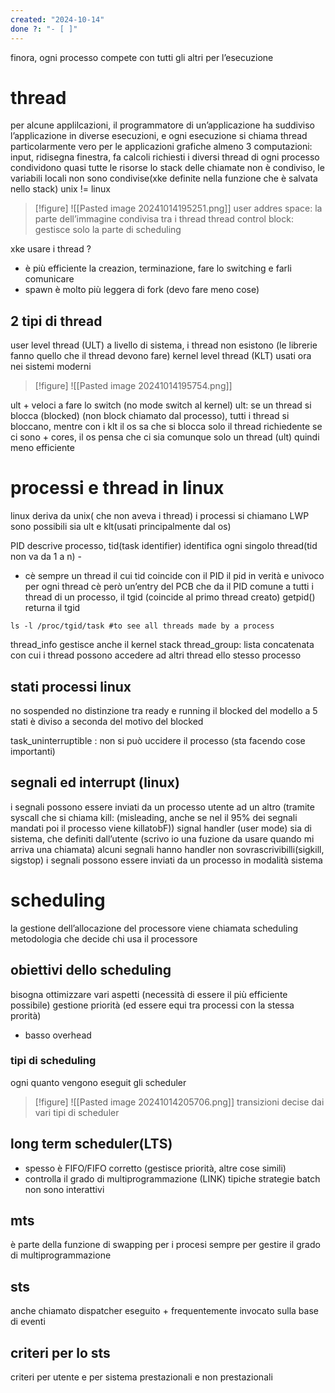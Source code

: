 ```yaml
---
created: "2024-10-14"
done ?: "- [ ]"
---
```

finora, ogni processo compete con tutti gli altri per l’esecuzione
# thread
per alcune applilcazioni, il programmatore di un’applicazione ha suddiviso l’applicazione in diverse esecuzioni, e ogni esecuzione si chiama thread
particolarmente vero per le applicazioni grafiche
almeno 3 computazioni: input, ridisegna finestra, fa calcoli richiesti
i diversi thread di ogni processo condividono quasi tutte le risorse
lo stack delle chiamate non è condiviso, le variabili locali non sono condivise(xke definite nella funzione che è salvata nello stack)
unix != linux

>[!figure] ![[Pasted image 20241014195251.png]]
user addres space: la parte dell’immagine condivisa tra i thread
thread control block: gestisce solo la parte di scheduling

xke usare i thread ? 
- è più efficiente la creazion, terminazione, fare lo switching e farli comunicare
- spawn è molto più leggera di fork (devo fare meno cose)
## 2 tipi di thread
user level thread (ULT) a livello di sistema, i thread non esistono (le librerie fanno quello che il thread devono fare)
kernel level thread (KLT) usati ora nei sistemi moderni

>[!figure] ![[Pasted image 20241014195754.png]]

ult + veloci a fare lo switch (no mode switch al kernel)
ult: se un thread si blocca (blocked) (non block chiamato dal processo), tutti i thread si bloccano, mentre con i klt il os sa che si blocca solo il thread richiedente
 se ci sono + cores, il os pensa che ci sia comunque solo un thread (ult) quindi meno efficiente
# processi e thread in linux
linux deriva da unix( che non aveva i thread)
i processi si chiamano LWP 
sono possibili sia ult e klt(usati principalmente dal os)

PID descrive processo, tid(task identifier) identifica ogni singolo thread(tid non va da 1 a n) -
- cè sempre un thread il cui tid coincide con il PID
	il pid in verità e univoco per ogni thread
	cè però un’entry del PCB che da il PID comune a tutti i thread di un processo, il tgid (coincide al primo thread creato)
	getpid() returna il tgid


```
ls -l /proc/tgid/task #to see all threads made by a process
```

thread_info gestisce anche il kernel stack
thread_group: lista concatenata con cui i thread possono accedere ad altri thread ello stesso processo
## stati processi linux
no sospended
no distinzione tra ready e running 
il blocked del modello a 5 stati è diviso a seconda del motivo del blocked

task_uninterruptible : non si può uccidere il processo (sta facendo cose importanti)
## segnali ed interrupt (linux)
i segnali possono essere inviati da un processo utente ad un altro (tramite syscall che si chiama kill: (misleading, anche se nel il 95% dei segnali mandati poi il processo viene killatobF))
signal handler (user mode) sia di sistema, che definiti dall’utente (scrivo io una fuzione da usare quando mi arriva una chiamata)
alcuni segnali hanno handler non sovrascrivibilli(sigkill, sigstop)
i segnali possono essere inviati da un processo in modalità sistema




# scheduling
la gestione dell’allocazione del processore viene chiamata scheduling
metodologia che decide chi usa il processore
## obiettivi dello scheduling
bisogna ottimizzare vari aspetti (necessità di essere il più efficiente possibile)
gestione priorità (ed essere equi tra processi con la stessa prorità)
- basso overhead
### tipi di scheduling
ogni quanto vengono eseguit gli scheduler
>[!figure] ![[Pasted image 20241014205706.png]]
transizioni decise dai vari tipi di scheduler
## long term scheduler(LTS)
- spesso è FIFO/FIFO corretto (gestisce priorità, altre cose simili)
- controlla il grado di multiprogrammazione (LINK)
 tipiche strategie
 batch non sono interattivi
## mts
è parte della funzione di swapping per i procesi
sempre per gestire il grado di multiprogrammazione
## sts
anche chiamato dispatcher
eseguito + frequentemente
invocato sulla base di eventi
## criteri per lo sts
criteri per utente e per sistema
prestazionali e non prestazionali